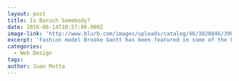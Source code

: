 ```yaml
---
layout: post
title: Is Baruch Somebody?
date: 2016-06-14T10:57:00.000Z
image-link: 'http://www.blurb.com/images/uploads/catalog/46/3820846/3984071-6562e26c74d1051ae04ed332ef1e12dd.jpg'
excerpt: 'Fashion model Brooke Gantt has been featured in some of the hottest magazines in the world (Seventeen, Glamour, Allure), graced the runways of some of the most exclusive fashion shows...'
categories:
  - Web Design
tags:
author: Juan Motta
---
```

